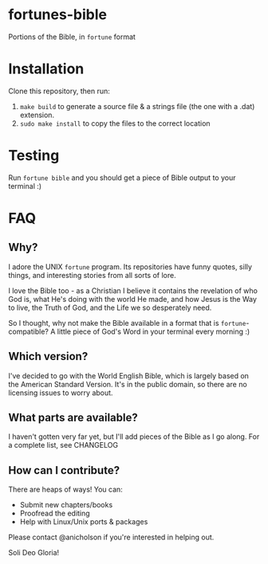 # fortunes-bible
Portions of the Bible, in `fortune` format

# Installation

Clone this repository, then run:

1. `make build` to generate a source file & a strings file (the one with a .dat) extension.
2. `sudo make install` to copy the files to the correct location

# Testing

Run `fortune bible` and you should get a piece of Bible output to your terminal :)


# FAQ

## Why?

I adore the UNIX `fortune` program. Its repositories have funny quotes, silly things,
and interesting stories from all sorts of lore.

I love the Bible too - as a Christian I believe it contains the revelation of who God is,
what He's doing with the world He made, and how Jesus is the Way to live, the Truth of God, and the Life
we so desperately need.

So I thought, why not make the Bible available in a format that is `fortune`-compatible? A little piece
of God's Word in your terminal every morning :)

## Which version?

I've decided to go with the World English Bible, which is largely based on the American Standard Version.
It's in the public domain, so there are no licensing issues to worry about.

## What parts are available?

I haven't gotten very far yet, but I'll add pieces of the Bible as I go along. For a complete list, see CHANGELOG

## How can I contribute?

There are heaps of ways! You can:

* Submit new chapters/books
* Proofread the editing
* Help with Linux/Unix ports & packages

Please contact @anicholson if you're interested in helping out.

Soli Deo Gloria!
